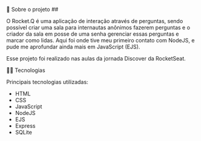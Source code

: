🚀 Sobre o projeto ##

O Rocket.Q é uma aplicação de interação através de perguntas, sendo possível criar uma sala para internautas anônimos fazerem perguntas e o criador da sala em posse de uma senha gerenciar essas perguntas e marcar como lidas. Aqui foi onde tive meu primeiro contato com NodeJS, e pude me aprofundar ainda mais em JavaScript (EJS).

Esse projeto foi realizado nas aulas da jornada Discover da RocketSeat. 

👨‍💻 Tecnologias

Principais tecnologias utilizadas:

- HTML
- CSS
- JavaScript
- NodeJS
- EJS
- Express
- SQLite
